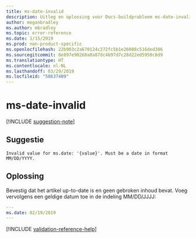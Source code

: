 ```yaml
---
title: ms-date-invalid
description: Uitleg en oplossing voor Docs-buildprobleem ms-date-invalid
author: meganbradley
ms.author: mbradley
ms.topic: error-reference
ms.date: 1/15/2019
ms.prod: non-product-specific
ms.openlocfilehash: 22b903c2a670124c272fc5b1e26088c516ded306
ms.sourcegitcommit: 8e897e90268a8a87dc4b97d7c28d22ed5950c8d9
ms.translationtype: HT
ms.contentlocale: nl-NL
ms.lasthandoff: 03/29/2019
ms.locfileid: "58637409"
---
```

# <a name="ms-date-invalid"></a>ms-date-invalid

[!INCLUDE [suggestion-note](includes/suggestion-note.md)]

## <a name="suggestion"></a>Suggestie

`Invalid value for ms.date: '{value}'. Must be a date in format MM/DD/YYYY.`

## <a name="resolution"></a>Oplossing

Bevestig dat het artikel up-to-date is en geen gebroken inhoud bevat. Voeg vervolgens een geldige datum toe in de indeling MM/DD/JJJJ:

```yml
---
ms.date: 02/19/2019
---
```

<!--make sure to add this file to your includes folder and verify the path-->
[!INCLUDE [validation-reference-help](includes/validation-reference-help.md)]
